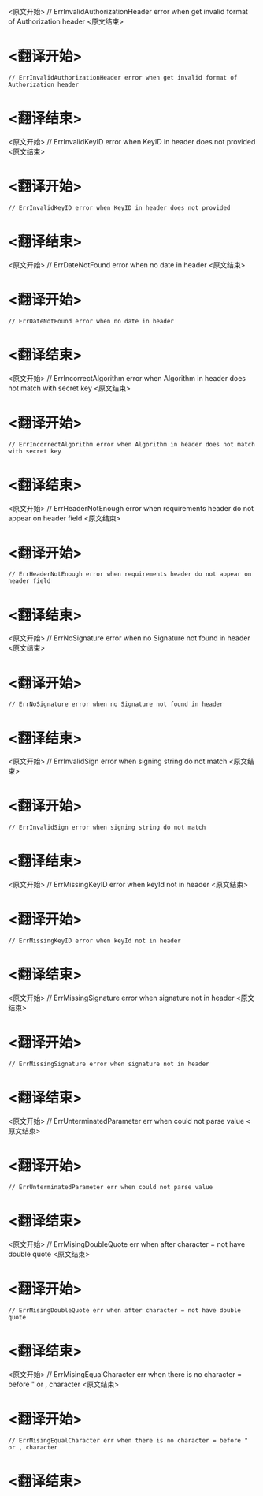 
<原文开始>
	// ErrInvalidAuthorizationHeader error when get invalid format of Authorization header
<原文结束>

# <翻译开始>
	// ErrInvalidAuthorizationHeader error when get invalid format of Authorization header
# <翻译结束>


<原文开始>
	// ErrInvalidKeyID error when KeyID in header does not provided
<原文结束>

# <翻译开始>
	// ErrInvalidKeyID error when KeyID in header does not provided
# <翻译结束>


<原文开始>
	// ErrDateNotFound error when no date in header
<原文结束>

# <翻译开始>
	// ErrDateNotFound error when no date in header
# <翻译结束>


<原文开始>
	// ErrIncorrectAlgorithm error when Algorithm in header does not match with secret key
<原文结束>

# <翻译开始>
	// ErrIncorrectAlgorithm error when Algorithm in header does not match with secret key
# <翻译结束>


<原文开始>
	// ErrHeaderNotEnough error when requirements header do not appear on header field
<原文结束>

# <翻译开始>
	// ErrHeaderNotEnough error when requirements header do not appear on header field
# <翻译结束>


<原文开始>
	// ErrNoSignature error when no Signature not found in header
<原文结束>

# <翻译开始>
	// ErrNoSignature error when no Signature not found in header
# <翻译结束>


<原文开始>
	// ErrInvalidSign error when signing string do not match
<原文结束>

# <翻译开始>
	// ErrInvalidSign error when signing string do not match
# <翻译结束>


<原文开始>
	// ErrMissingKeyID error when keyId not in header
<原文结束>

# <翻译开始>
	// ErrMissingKeyID error when keyId not in header
# <翻译结束>


<原文开始>
	// ErrMissingSignature error when signature not in header
<原文结束>

# <翻译开始>
	// ErrMissingSignature error when signature not in header
# <翻译结束>


<原文开始>
	// ErrUnterminatedParameter err when could not parse value
<原文结束>

# <翻译开始>
	// ErrUnterminatedParameter err when could not parse value
# <翻译结束>


<原文开始>
	// ErrMisingDoubleQuote err when after character = not have double quote
<原文结束>

# <翻译开始>
	// ErrMisingDoubleQuote err when after character = not have double quote
# <翻译结束>


<原文开始>
	// ErrMisingEqualCharacter err when there is no character = before " or , character
<原文结束>

# <翻译开始>
	// ErrMisingEqualCharacter err when there is no character = before " or , character
# <翻译结束>

